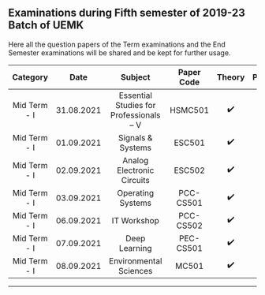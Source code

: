 ## Examinations during Fifth semester of 2019-23 Batch of UEMK
Here all the question papers of the Term examinations and the End Semester examinations will be shared and be kept for further usage.

|Category|Date|Subject|Paper Code|Theory|Practical|Question Paper|
|:-:|:-:|:-:|:-:|:-:|:-:|:-:|
| Mid Term - I |31.08.2021|Essential Studies for Professionals – V|HSMC501|:heavy_check_mark:|:x:|[Question Paper](https://github.com/abhisheks008/Fifth-Semester-UEMK-2019-2023-Batch/blob/main/Examinations/Term%20-%20I/ESC501.pdf)|
| Mid Term - I |01.09.2021|Signals & Systems|ESC501|:heavy_check_mark:|:x:|-|
| Mid Term - I |02.09.2021|Analog Electronic Circuits|ESC502|:heavy_check_mark:|:x:|-|
| Mid Term - I |03.09.2021|Operating Systems|PCC-CS501|:heavy_check_mark:|:x:|-|
| Mid Term - I |06.09.2021|IT Workshop|PCC-CS502|:heavy_check_mark:|:x:|-|
| Mid Term - I |07.09.2021|Deep Learning|PEC-CS501|:heavy_check_mark:|:x:|-|
| Mid Term - I |08.09.2021|Environmental Sciences|MC501|:heavy_check_mark:|:x:|-|



************************************************************


      
      

